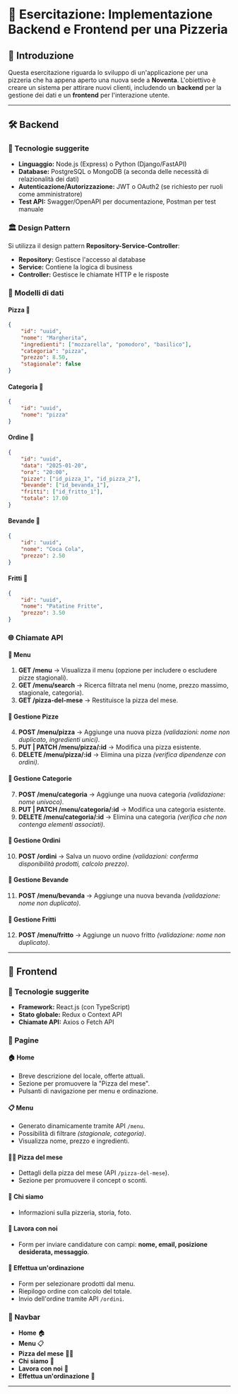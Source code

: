 # 🍕 Esercitazione: Implementazione Backend e Frontend per una Pizzeria

## 📌 Introduzione
Questa esercitazione riguarda lo sviluppo di un'applicazione per una pizzeria che ha appena aperto una nuova sede a **Noventa**. L'obiettivo è creare un sistema per attirare nuovi clienti, includendo un **backend** per la gestione dei dati e un **frontend** per l'interazione utente.

---

## 🛠️ Backend

### 🔧 Tecnologie suggerite
- **Linguaggio:** Node.js (Express) o Python (Django/FastAPI)
- **Database:** PostgreSQL o MongoDB (a seconda delle necessità di relazionalità dei dati)
- **Autenticazione/Autorizzazione:** JWT o OAuth2 (se richiesto per ruoli come amministratore)
- **Test API:** Swagger/OpenAPI per documentazione, Postman per test manuale

### 🏛️ Design Pattern
Si utilizza il design pattern **Repository-Service-Controller**:
- **Repository:** Gestisce l'accesso al database
- **Service:** Contiene la logica di business
- **Controller:** Gestisce le chiamate HTTP e le risposte

### 📂 Modelli di dati

#### **Pizza 🍕**
```json
{
    "id": "uuid",
    "nome": "Margherita",
    "ingredienti": ["mozzarella", "pomodoro", "basilico"],
    "categoria": "pizza",
    "prezzo": 8.50,
    "stagionale": false
}
```

#### **Categoria 📂**
```json
{
    "id": "uuid",
    "nome": "pizza"
}
```

#### **Ordine 📝**
```json
{
    "id": "uuid",
    "data": "2025-01-20",
    "ora": "20:00",
    "pizze": ["id_pizza_1", "id_pizza_2"],
    "bevande": ["id_bevanda_1"],
    "fritti": ["id_fritto_1"],
    "totale": 17.00
}
```

#### **Bevande 🥤**
```json
{
    "id": "uuid",
    "nome": "Coca Cola",
    "prezzo": 2.50
}
```

#### **Fritti 🍟**
```json
{
    "id": "uuid",
    "nome": "Patatine Fritte",
    "prezzo": 3.50
}
```

### 🌐 Chiamate API

#### 📜 **Menu**
1. **GET /menu** → Visualizza il menu (opzione per includere o escludere pizze stagionali).
2. **GET /menu/search** → Ricerca filtrata nel menu (nome, prezzo massimo, stagionale, categoria).
3. **GET /pizza-del-mese** → Restituisce la pizza del mese.

#### 🍕 **Gestione Pizze**
4. **POST /menu/pizza** → Aggiunge una nuova pizza *(validazioni: nome non duplicato, ingredienti unici)*.
5. **PUT | PATCH /menu/pizza/:id** → Modifica una pizza esistente.
6. **DELETE /menu/pizza/:id** → Elimina una pizza *(verifica dipendenze con ordini)*.

#### 📂 **Gestione Categorie**
7. **POST /menu/categoria** → Aggiunge una nuova categoria *(validazione: nome univoco)*.
8. **PUT | PATCH /menu/categoria/:id** → Modifica una categoria esistente.
9. **DELETE /menu/categoria/:id** → Elimina una categoria *(verifica che non contenga elementi associati)*.

#### 📝 **Gestione Ordini**
10. **POST /ordini** → Salva un nuovo ordine *(validazioni: conferma disponibilità prodotti, calcolo prezzo)*.

#### 🥤 **Gestione Bevande**
11. **POST /menu/bevanda** → Aggiunge una nuova bevanda *(validazione: nome non duplicato)*.

#### 🍟 **Gestione Fritti**
12. **POST /menu/fritto** → Aggiunge un nuovo fritto *(validazione: nome non duplicato)*.

---

## 🎨 Frontend

### 🔧 Tecnologie suggerite
- **Framework:** React.js (con TypeScript)
- **Stato globale:** Redux o Context API
- **Chiamate API:** Axios o Fetch API

### 📄 Pagine

#### **🏠 Home**
- Breve descrizione del locale, offerte attuali.
- Sezione per promuovere la "Pizza del mese".
- Pulsanti di navigazione per menu e ordinazione.

#### **📋 Menu**
- Generato dinamicamente tramite API `/menu`.
- Possibilità di filtrare *(stagionale, categoria)*.
- Visualizza nome, prezzo e ingredienti.

#### **🍕📅 Pizza del mese**
- Dettagli della pizza del mese (API `/pizza-del-mese`).
- Sezione per promuovere il concept o sconti.

#### **👥 Chi siamo**
- Informazioni sulla pizzeria, storia, foto.

#### **💼 Lavora con noi**
- Form per inviare candidature con campi: **nome, email, posizione desiderata, messaggio**.

#### **🛒 Effettua un'ordinazione**
- Form per selezionare prodotti dal menu.
- Riepilogo ordine con calcolo del totale.
- Invio dell'ordine tramite API `/ordini`.

### 🧭 Navbar
- **Home** 🏠
- **Menu** 📋
- **Pizza del mese** 🍕📅
- **Chi siamo** 👥
- **Lavora con noi** 💼
- **Effettua un'ordinazione** 🛒

---
